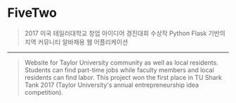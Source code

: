 # FiveTwo

> 2017 미국 테일러대학교 창업 아이디어 경진대회 수상작
> Python Flask 기반의 지역 커뮤니티 알바채용 웹 어플리케이션
-------
> Website for Taylor University community as well as local residents.
Students can find part-time jobs while faculty members and local residents can find labor.
This project won the first place in TU Shark Tank 2017 (Taylor University's annual entrepreneurship idea competition).
